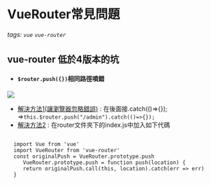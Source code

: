 # VueRouter常見問題

###### tags: `vue` `vue-router`

## vue-router 低於4版本的坑
- #### `$router.push({})`相同路徑噴錯
![](https://i.imgur.com/G9trLXu.png)

  - [解決方法1(讓瀏覽器忽略錯誤)](https://stackoverflow.com/questions/62462276/how-to-solve-avoided-redundant-navigation-to-current-location-error-in-vue) : 在後面接.catch(()=>{}); 
  =>`this.$router.push("/admin").catch(()=>{});`
  - [解決方法2](https://blog.csdn.net/pshdhx/article/details/107497500) : 在router文件夾下的index.js中加入如下代碼
  ```javascript=
  
    import Vue from 'vue'
    import VueRouter from 'vue-router'
    const originalPush = VueRouter.prototype.push
       VueRouter.prototype.push = function push(location) {
       return originalPush.call(this, location).catch(err => err)
    }
  ```
